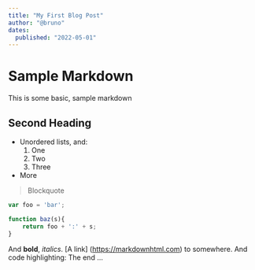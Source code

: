 ```yaml
---
title: "My First Blog Post"
author: "@bruno"
dates:
  published: "2022-05-01"
---  
```

  
  
# Sample Markdown
This is some basic, sample markdown
## Second Heading
                
- Unordered lists, and:
    1. One
    2. Two
    3. Three
- More            
      
> Blockquote

```js
var foo = 'bar';

function baz(s){
    return foo + ':' + s;
}

```

And **bold**, _italics_.
[A link] (https://markdownhtml.com) to somewhere.
And code highlighting:
                The end ...